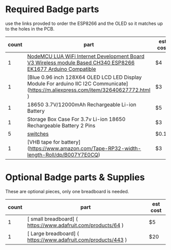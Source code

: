 # Required Badge parts

use the links provded to order the ESP8266 and the OLED so it matches up to the holes in the PCB.

| count | part | est cost |
| --- | --- | --- |
| 1 | [NodeMCU LUA WiFi Internet Development Board V3 Wireless module Based CH340 ESP8266 EK1677 Arduino Compatible]( https://m.aliexpress.com/item/32723619934.html )| $4 |
| 1 | [Blue 0.96 inch 128X64 OLED LCD LED Display Module For arduino IIC I2C Communicate] (https://m.aliexpress.com/item/32640627772.html ) | $3 | 
| 1 | 18650 3.7V/12000mAh Rechargeable Li-ion Battery | $5 |
| 1 | Storage Box Case For 3.7v Li-ion 18650 Rechargeable Battery 2 Pins | $3 |
| 5 | [switches]( http://www.digikey.com/product-detail/en/te-connectivity-alcoswitch-switches/1825910-6/450-1650-ND/1632536 ) | $0.10 |
| 1 | [VHB tape for battery] (https://www.amazon.com/Tape-RP32-width-length-Roll/dp/B007Y7E0CQ) | $3 |

# Optional Badge parts & Supplies

These are optional pieces, only one breadboard is needed. 

| count | part | est cost |
| --- | --- | --- |
| 1 | [ small breadboard] (  https://www.adafruit.com/products/64 ) | $5 | 
| 1 | [ Large breadboard] ( https://www.adafruit.com/products/443 )  | $20 |
